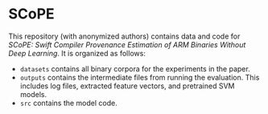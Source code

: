 # SCoPE
This repository (with anonymized authors) contains data and code for _SCoPE: Swift Compiler Provenance Estimation of ARM Binaries Without Deep Learning_. It is organized as follows:
* `datasets` contains all binary corpora for the experiments in the paper.
* `outputs` contains the intermediate files from running the evaluation. This includes log files, extracted feature vectors, and pretrained SVM models.
* `src` contains the model code.
